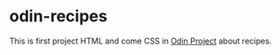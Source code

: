 # odin-recipes
This is first project HTML and come CSS in [Odin Project](https://www.theodinproject.com/lessons/foundations-recipes) about recipes.
